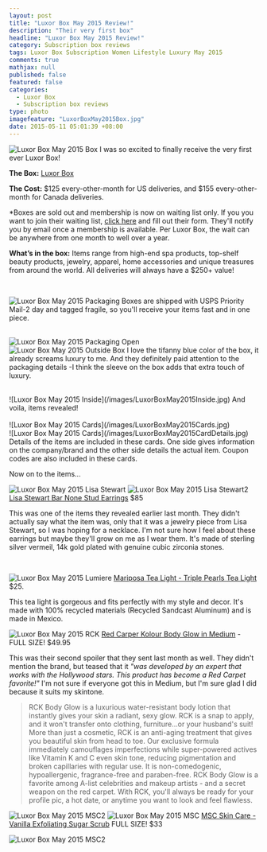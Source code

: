 ```yaml
---
layout: post
title: "Luxor Box May 2015 Review!"
description: "Their very first box"
headline: "Luxor Box May 2015 Review!"
category: Subscription box reviews
tags: Luxor Box Subscription Women Lifestyle Luxury May 2015
comments: true
mathjax: null
published: false
featured: false
categories: 
  - Luxor Box
  - Subscription box reviews
type: photo
imagefeature: "LuxorBoxMay2015Box.jpg"
date: 2015-05-11 05:01:39 +08:00
---
```


![Luxor Box May 2015 Box](/images/LuxorBoxMay2015Box.jpg)
I was so excited to finally receive the very first ever Luxor Box! 

<p><b>The Box:</b> <a href="http://www.luxorbox.com">Luxor Box</a></p>
<p><b>The Cost:</b> $125 every-other-month for US deliveries, and $155 every-other-month for Canada deliveries.</p>
<p>*Boxes are sold out and membership is now on waiting list only. If you you want to join their waiting list, <a href="http://www.luxorbox.com/#!membership-wait-list/c3bo">click here</a> and fill out their form. They'll notify you by email once a membership is available. Per Luxor Box, the wait can be anywhere from one month to well over a year.</p>
<p><b>What’s in the box:</b> Items range from high-end spa products, top-shelf beauty products, jewelry, apparel, home accessories and unique treasures from around the world. All deliveries will always have a $250+ value!</b></p>
<br>

![Luxor Box May 2015 Packaging](/images/LuxorBoxMay2015Packaging.jpg)
Boxes are shipped with USPS Priority Mail-2 day and tagged fragile, so you'll receive your items fast and in one piece.
<br>
<br>

![Luxor Box May 2015 Packaging Open](/images/LuxorBoxMay2015PackagingOpen.jpg)
<br>
![Luxor Box May 2015 Outside Box](/images/LuxorBoxMay2015OutsideBox.jpg)
I love the tifanny blue color of the box, it already screams luxury to me. And they definitely paid attention to the packaging details -I think the sleeve on the box adds that extra touch of luxury.

<br>
![Luxor Box May 2015 Inside](/images/LuxorBoxMay2015Inside.jpg)
And voila, items revealed!
<br>
<br>
![Luxor Box May 2015 Cards](/images/LuxorBoxMay2015Cards.jpg)
<br>
![Luxor Box May 2015 Cards](/images/LuxorBoxMay2015CardDetails.jpg)
Details of the items are included in these cards. One side gives information on the company/brand and the other side details the actual item. Coupon codes are also included in these cards.
<br>
<p>Now on to the items...</p>

![Luxor Box May 2015 Lisa Stewart](/images/LuxorBoxMay2015LisaStewart.jpg)
![Luxor Box May 2015 Lisa Stewart2](/images/LuxorBoxMay2015LisaStewart2.jpg)
<a href="https://www.lisastewartonline.com/collections/bar-none-stud-earrings/">Lisa Stewart Bar None Stud Earrings</a> $85
<p>This was one of the items they revealed earlier last month. They didn't actually say what the item was, only that it was a jewelry piece from Lisa Stewart, so I was hoping for a necklace. I'm not sure how I feel about these earrings but maybe they'll grow on me as I wear them. It's made of sterling silver vermeil, 14k gold plated with genuine cubic zirconia stones.</p>
<br>

![Luxor Box May 2015 Lumiere](/images/LuxorBoxMay2015Lumiere.jpg)
<a href="http://www.mariposa-gift.com/p-1883-triple-pearls-tea-light.aspx?Eid=281">Mariposa Tea Light - Triple Pearls Tea Light</a> $25.
<p>This tea light is gorgeous and fits perfectly with my style and decor. It's made with 100% recycled materials (Recycled Sandcast Aluminum) and is made in Mexico.

![Luxor Box May 2015 RCK](/images/LuxorBoxMay2015RCK.jpg)
<a href="http://www.redcarpetkolour.com/order_rck.html">Red Carper Kolour Body Glow in Medium</a> - FULL SIZE! $49.95
<p>This was their second spoiler that they sent last month as well. They didn't mention the brand, but teased that it <i>"was developed by an expert that works with the Hollywood stars. This product has become a Red Carpet favorite!"</i> I'm not sure if everyone got this in Medium, but I'm sure glad I did because it suits my skintone.</p>

<blockquote>RCK Body Glow is a luxurious water-resistant body lotion that instantly gives your skin a radiant, sexy glow. RCK is a snap to apply, and it won't transfer onto clothing, furniture...or your husband's suit! More than just a cosmetic, RCK is an anti-aging treatment that gives you beautiful skin from head to toe. Our exclusive formula immediately camouflages imperfections while super-powered actives like Vitamin K and C even skin tone, reducing pigmentation and broken capillaries with regular use. It is non-comedogenic, hypoallergenic, fragrance-free and paraben-free. RCK Body Glow is a favorite among A-list celebrities and makeup artists - and a secret weapon on the red carpet. With RCK, you'll always be ready for your profile pic, a hot date, or anytime you want to look and feel flawless.</blockquote>

![Luxor Box May 2015 MSC2](/images/LuxorBoxMay2015MSC2.jpg)
![Luxor Box May 2015 MSC](/images/LuxorBoxMay2015MSC.jpg)
<a href="https://www.mscskincare.com/product/vanilla-exfoliating-sugar-scrub/">MSC Skin Care - Vanilla Exfoliating Sugar Scrub</a> FULL SIZE! $33

![Luxor Box May 2015 MSC2](/images/LuxorBoxMay2015MSC2.jpg)
